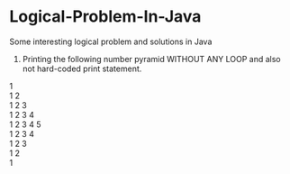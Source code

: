 # Logical-Problem-In-Java
Some interesting logical problem and solutions in Java

1. Printing the following number pyramid WITHOUT ANY LOOP and also not hard-coded print statement.

1<br/>
1 2<br/>
1 2 3<br/>
1 2 3 4<br/>
1 2 3 4 5<br/>
1 2 3 4<br/>
1 2 3<br/>
1 2<br/>
1  <br/>
